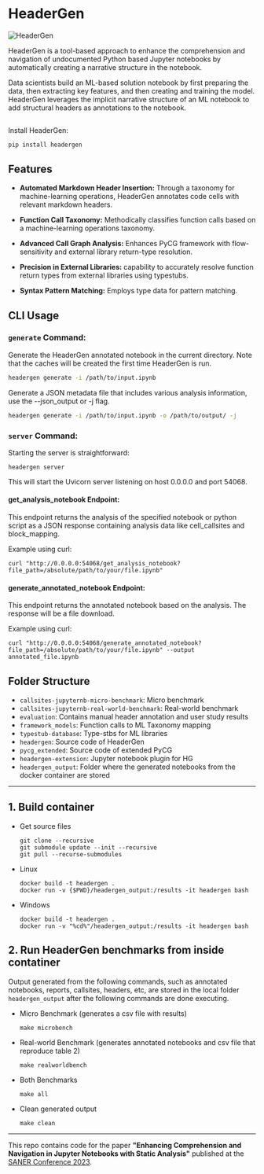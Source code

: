 # HeaderGen

![HeaderGen](headergen.jpg)

HeaderGen is a tool-based approach to enhance the comprehension and navigation of undocumented Python based Jupyter notebooks by automatically creating a narrative structure in the notebook. 

Data scientists build an ML-based solution notebook by first preparing the data, then extracting key features, and then creating and training the model. HeaderGen leverages the implicit narrative structure of an ML notebook to add structural headers as annotations to the notebook.

## 

Install HeaderGen:

```
pip install headergen
```

## Features

- **Automated Markdown Header Insertion:** Through a taxonomy for machine-learning operations, HeaderGen annotates code cells with relevant markdown headers.

- **Function Call Taxonomy:** Methodically classifies function calls based on a machine-learning operations taxonomy.

- **Advanced Call Graph Analysis:** Enhances PyCG framework with flow-sensitivity and external library return-type resolution.

- **Precision in External Libraries:** capability to accurately resolve function return types from external libraries using typestubs.

- **Syntax Pattern Matching:** Employs type data for pattern matching.

## CLI Usage

### `generate` Command:

Generate the HeaderGen annotated notebook in the current directory. Note that the caches will be created the first time HeaderGen is run.
```bash
headergen generate -i /path/to/input.ipynb
```
Generate a JSON metadata file that includes various analysis information, use the --json_output or -j flag.

```bash
headergen generate -i /path/to/input.ipynb -o /path/to/output/ -j
```

### `server` Command:

Starting the server is straightforward:

```
headergen server
```

This will start the Uvicorn server listening on host 0.0.0.0 and port 54068.

#### get_analysis_notebook Endpoint:

This endpoint returns the analysis of the specified notebook or python script as a JSON response containing analysis data like cell_callsites and block_mapping.

Example using curl:

```
curl "http://0.0.0.0:54068/get_analysis_notebook?file_path=/absolute/path/to/your/file.ipynb"
```

#### generate_annotated_notebook Endpoint:

This endpoint returns the annotated notebook based on the analysis. The response will be a file download.

Example using curl:

```
curl "http://0.0.0.0:54068/generate_annotated_notebook?file_path=/absolute/path/to/your/file.ipynb" --output annotated_file.ipynb
```

## Folder Structure

+ `callsites-jupyternb-micro-benchmark`: Micro benchmark
+ `callsites-jupyternb-real-world-benchmark`: Real-world benchmark
+ `evaluation`: Contains manual header annotation and user study results
+ `framework_models`: Function calls to ML Taxonomy mapping
+ `typestub-database`: Type-stbs for ML libraries
+ `headergen`: Source code of HeaderGen
+ `pycg_extended`: Source code of extended PyCG
+ `headergen-extension`: Jupyter notebook plugin for HG
+ `headergen_output`: Folder where the generated notebooks from the docker container are stored

--------
## 1. Build container

+ Get source files

      git clone --recursive
      git submodule update --init --recursive
      git pull --recurse-submodules

+ Linux

      docker build -t headergen .
      docker run -v {$PWD}/headergen_output:/results -it headergen bash

+ Windows

      docker build -t headergen .
      docker run -v "%cd%"/headergen_output:/results -it headergen bash


## 2. Run HeaderGen benchmarks from inside contatiner

Output generated from the following commands, such as annotated notebooks, reports, callsites, headers, etc, are stored in the local folder `headergen_output` after the following commands are done executing.

+ Micro Benchmark (generates a csv file with results)

      make microbench

+ Real-world Benchmark (generates annotated notebooks and csv file that reproduce table 2)

      make realworldbench

+ Both Benchmarks

      make all

+ Clean generated output

      make clean

---


This repo contains code for the paper **"Enhancing Comprehension and Navigation in Jupyter Notebooks with Static Analysis"** published at the [SANER Conference 2023](https://arxiv.org/abs/2301.04419).